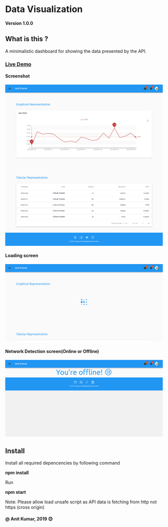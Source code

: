# Data Visualization
**Version 1.0.0**

## What is this ?
A minimalistic dashboard for showing the data presented by the API.

### [Live Demo](https://data-visualization-anit.netlify.com/)
#### Screenshot 

![](src/Screenshot/Screenshot_2019-05-13%20Data%20Visualization%20By%20Anit%20Kumar.png)

#### Loading screen

![](src/Screenshot/Screenshot_2019-05-14%20Data%20Visualization%20By%20Anit%20Kumar.png)

#### Network Detection screen(Online or Offline)

![](src/Screenshot/Screenshot_2019-05-14%20Data%20Visualization%20By%20Anit%20Kumar(1).png)

## Install
Install all required depencencies by following command

**npm install**  

Run

**npm start** 

Note: Please allow load unsafe script as API data is fetching from http not https (cross origin)

#### @ Anit Kumar, 2019  :blush:
